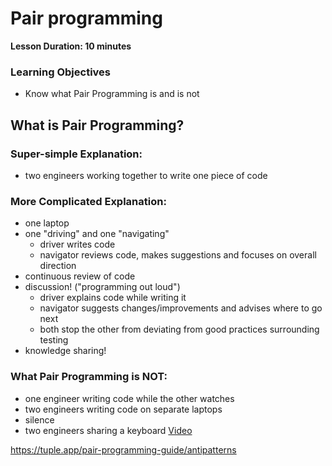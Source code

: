 # Pair programming

**Lesson Duration: 10 minutes**

### Learning Objectives
- Know what Pair Programming is and is not

## What is Pair Programming?

### Super-simple Explanation:

  - two engineers working together to write one piece of code

### More Complicated Explanation:
  - one laptop
  - one "driving" and one "navigating"
    - driver writes code
    - navigator reviews code, makes suggestions and focuses on overall direction
  - continuous review of code
  - discussion! ("programming out loud")
    - driver explains code while writing it
    - navigator suggests changes/improvements and advises where to go next
    - both stop the other from deviating from good practices surrounding testing
  - knowledge sharing!

### What Pair Programming is NOT:
  - one engineer writing code while the other watches
  - two engineers writing code on separate laptops
  - silence
  - two engineers sharing a keyboard [Video](https://www.youtube.com/watch?v=msX4oAXpvUE)

  https://tuple.app/pair-programming-guide/antipatterns

